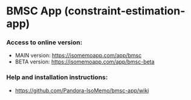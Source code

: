 # BMSC App (constraint-estimation-app)

### Access to online version:
- MAIN version: https://isomemoapp.com/app/bmsc
- BETA version: https://isomemoapp.com/app/bmsc-beta

### Help and installation instructions:
- https://github.com/Pandora-IsoMemo/bmsc-app/wiki
